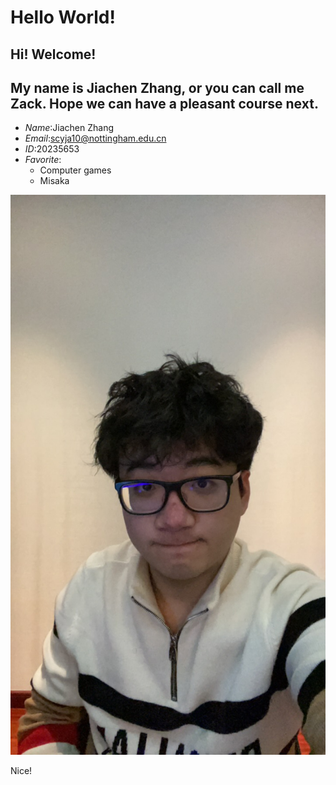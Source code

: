 # Hello World!

Hi! Welcome!
----
My name is Jiachen Zhang, or you can call me Zack. Hope we can have a pleasant course next.
----
+ _Name_:Jiachen Zhang
+ _Email_:scyja10@nottingham.edu.cn
+ _ID_:20235653
+ _Favorite_:
	* Computer games
	* Misaka
	
![123](../images/Jiachen.jpg)

Nice!
